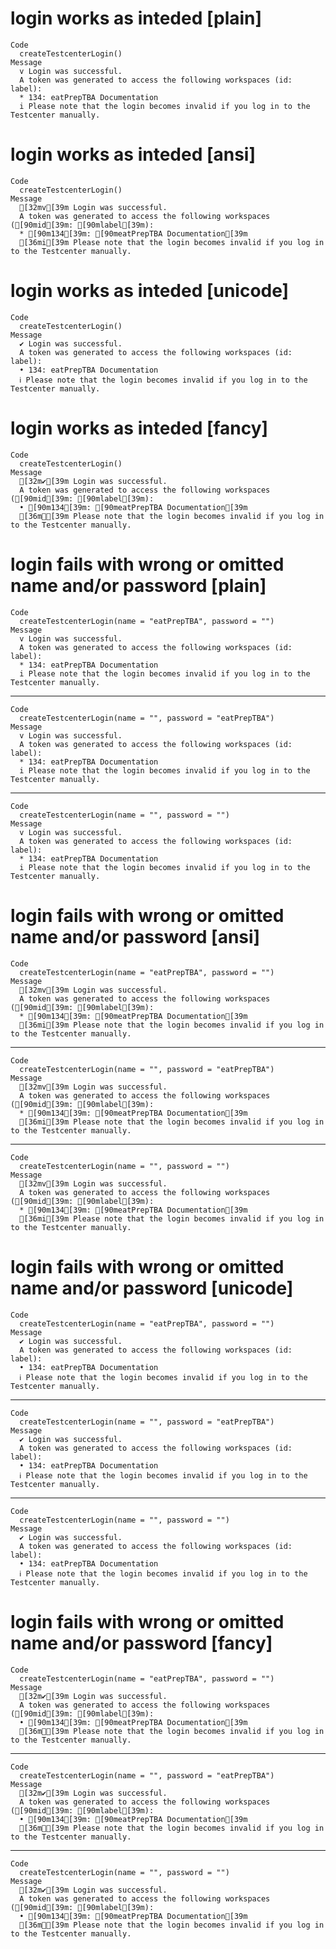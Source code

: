 # login works as inteded [plain]

    Code
      createTestcenterLogin()
    Message
      v Login was successful.
      A token was generated to access the following workspaces (id: label):
      * 134: eatPrepTBA Documentation
      i Please note that the login becomes invalid if you log in to the Testcenter manually.

# login works as inteded [ansi]

    Code
      createTestcenterLogin()
    Message
      [32mv[39m Login was successful.
      A token was generated to access the following workspaces ([90mid[39m: [90mlabel[39m):
      * [90m134[39m: [90meatPrepTBA Documentation[39m
      [36mi[39m Please note that the login becomes invalid if you log in to the Testcenter manually.

# login works as inteded [unicode]

    Code
      createTestcenterLogin()
    Message
      ✔ Login was successful.
      A token was generated to access the following workspaces (id: label):
      • 134: eatPrepTBA Documentation
      ℹ Please note that the login becomes invalid if you log in to the Testcenter manually.

# login works as inteded [fancy]

    Code
      createTestcenterLogin()
    Message
      [32m✔[39m Login was successful.
      A token was generated to access the following workspaces ([90mid[39m: [90mlabel[39m):
      • [90m134[39m: [90meatPrepTBA Documentation[39m
      [36mℹ[39m Please note that the login becomes invalid if you log in to the Testcenter manually.

# login fails with wrong or omitted name and/or password [plain]

    Code
      createTestcenterLogin(name = "eatPrepTBA", password = "")
    Message
      v Login was successful.
      A token was generated to access the following workspaces (id: label):
      * 134: eatPrepTBA Documentation
      i Please note that the login becomes invalid if you log in to the Testcenter manually.

---

    Code
      createTestcenterLogin(name = "", password = "eatPrepTBA")
    Message
      v Login was successful.
      A token was generated to access the following workspaces (id: label):
      * 134: eatPrepTBA Documentation
      i Please note that the login becomes invalid if you log in to the Testcenter manually.

---

    Code
      createTestcenterLogin(name = "", password = "")
    Message
      v Login was successful.
      A token was generated to access the following workspaces (id: label):
      * 134: eatPrepTBA Documentation
      i Please note that the login becomes invalid if you log in to the Testcenter manually.

# login fails with wrong or omitted name and/or password [ansi]

    Code
      createTestcenterLogin(name = "eatPrepTBA", password = "")
    Message
      [32mv[39m Login was successful.
      A token was generated to access the following workspaces ([90mid[39m: [90mlabel[39m):
      * [90m134[39m: [90meatPrepTBA Documentation[39m
      [36mi[39m Please note that the login becomes invalid if you log in to the Testcenter manually.

---

    Code
      createTestcenterLogin(name = "", password = "eatPrepTBA")
    Message
      [32mv[39m Login was successful.
      A token was generated to access the following workspaces ([90mid[39m: [90mlabel[39m):
      * [90m134[39m: [90meatPrepTBA Documentation[39m
      [36mi[39m Please note that the login becomes invalid if you log in to the Testcenter manually.

---

    Code
      createTestcenterLogin(name = "", password = "")
    Message
      [32mv[39m Login was successful.
      A token was generated to access the following workspaces ([90mid[39m: [90mlabel[39m):
      * [90m134[39m: [90meatPrepTBA Documentation[39m
      [36mi[39m Please note that the login becomes invalid if you log in to the Testcenter manually.

# login fails with wrong or omitted name and/or password [unicode]

    Code
      createTestcenterLogin(name = "eatPrepTBA", password = "")
    Message
      ✔ Login was successful.
      A token was generated to access the following workspaces (id: label):
      • 134: eatPrepTBA Documentation
      ℹ Please note that the login becomes invalid if you log in to the Testcenter manually.

---

    Code
      createTestcenterLogin(name = "", password = "eatPrepTBA")
    Message
      ✔ Login was successful.
      A token was generated to access the following workspaces (id: label):
      • 134: eatPrepTBA Documentation
      ℹ Please note that the login becomes invalid if you log in to the Testcenter manually.

---

    Code
      createTestcenterLogin(name = "", password = "")
    Message
      ✔ Login was successful.
      A token was generated to access the following workspaces (id: label):
      • 134: eatPrepTBA Documentation
      ℹ Please note that the login becomes invalid if you log in to the Testcenter manually.

# login fails with wrong or omitted name and/or password [fancy]

    Code
      createTestcenterLogin(name = "eatPrepTBA", password = "")
    Message
      [32m✔[39m Login was successful.
      A token was generated to access the following workspaces ([90mid[39m: [90mlabel[39m):
      • [90m134[39m: [90meatPrepTBA Documentation[39m
      [36mℹ[39m Please note that the login becomes invalid if you log in to the Testcenter manually.

---

    Code
      createTestcenterLogin(name = "", password = "eatPrepTBA")
    Message
      [32m✔[39m Login was successful.
      A token was generated to access the following workspaces ([90mid[39m: [90mlabel[39m):
      • [90m134[39m: [90meatPrepTBA Documentation[39m
      [36mℹ[39m Please note that the login becomes invalid if you log in to the Testcenter manually.

---

    Code
      createTestcenterLogin(name = "", password = "")
    Message
      [32m✔[39m Login was successful.
      A token was generated to access the following workspaces ([90mid[39m: [90mlabel[39m):
      • [90m134[39m: [90meatPrepTBA Documentation[39m
      [36mℹ[39m Please note that the login becomes invalid if you log in to the Testcenter manually.

